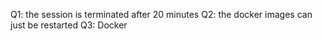 Q1: the session is terminated after 20 minutes
Q2: the docker images can just  be restarted
Q3: Docker
